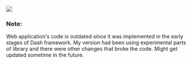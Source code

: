 <img src="https://github.com/freezpmark/dash-app-naive-bayes-visualization/blob/3381c90b690d2adfca69e156bec1e1e15928f726/image_dash_app.jpg"/>

### Note:
Web application's code is outdated since it was implemented in the early stages of Dash framework. My version had been using experimental parts of library and there were other changes that broke the code. Might get updated sometime in the future.
